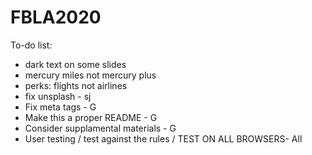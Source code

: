 # FBLA2020

To-do list:
- dark text on some slides
- mercury miles not mercury plus
- perks: flights not airlines
- fix unsplash - sj
- Fix meta tags - G
- Make this a proper README - G
- Consider supplamental materials - G
- User testing / test against the rules / TEST ON ALL BROWSERS- All
